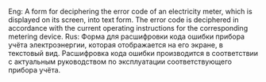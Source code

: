 Eng:
A form for deciphering the error code of an electricity meter, which is displayed on its screen, into text form.
The error code is deciphered in accordance with the current operating instructions for the corresponding metering device.
Rus:
Форма для расшифровки кода ошибки прибора учёта электроэнергии, которая отображается на его экране, в текстовый вид.
Расшифровка кода ошибки производится в соответствии с актуальным руководством по эксплуатации соответствующего прибора учёта.
